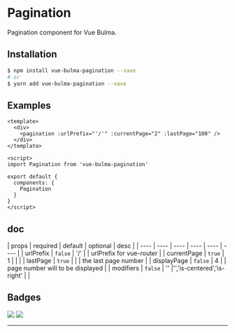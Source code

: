 # Pagination

Pagination component for Vue Bulma.

## Installation

```sh
$ npm install vue-bulma-pagination --save
# or
$ yarn add vue-bulma-pagination --save
```

## Examples

```vue
<template>
  <div>
    <pagination :urlPrefix="'/'" :currentPage="2" :lastPage="100" /> 
  </div>
</template>

<script>
import Pagination from 'vue-bulma-pagination'

export default {
  components: {
    Pagination
  }
}
</script>
```
## doc

|  props    |  required   |   default   |  optional    |  desc | 
| ---- | ---- | ---- | ---- | ---- | ---- |
|  urlPrefix    |  `false`    |   '/'   |    |  urlPrefix for vue-router  |
|  currentPage   |   `true`   |  1  |    |    |
|  lastPage  |   `true`   |    |    | the last page number  |
|  displayPage  |   `false`   |   4   |    | page number will to be displayed |
|  modifiers  |  `false`   |   ''   |'','is-centered','is-right' |  |


## Badges

![](https://img.shields.io/badge/license-MIT-blue.svg)
![](https://img.shields.io/badge/status-dev-yellow.svg)

---
